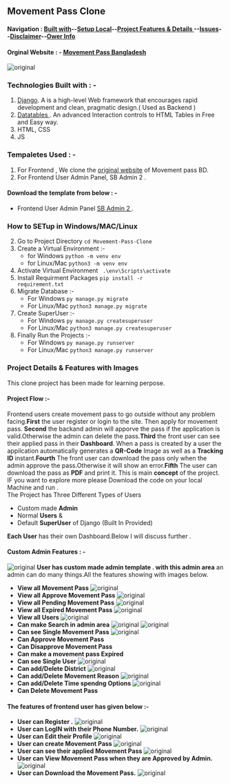 ##  Movement Pass Clone 
#### Navigation : [Built with](#technologies-built-with----)--[Setup Local](#how-to-setup-in-windowsmaclinux)--[Project Features & Details ](#project-details--features-with-images)--[Issues](#issues--questions)--[Disclaimer](#disclaimer)--[Ower Info ](#repository-owner-info) 

#### Orginal Website : - [Movement Pass Bangladesh](https://movementpass.police.gov.bd/)
![original](readme/original.png)
### Technologies Built with  : -
1. [Django](https://www.djangoproject.com/). A is a high-level Web framework that encourages rapid development and clean, pragmatic design.( Used as Backend )
2. [Datatables ](https://datatables.net/). An advanced Interaction controls to HTML Tables in Free and Easy way. 
3. HTML, CSS
4. JS

### Tempaletes Used : -
1. For Frontend , We clone the [original website](http://movementpass.police.gov.bd/) of Movement pass BD. 
2. For Frontend User Admin Panel, SB Admin 2 .

#### Download the template from below : -
* Frontend User Admin Panel [ SB Admin 2 ](https://startbootstrap.com/theme/sb-admin-2).

### How to SETup in Windows/MAC/Linux
2. Go to Project Directory <code>cd Movement-Pass-Clone </code>
3. Create a Virtual Environment :-
    * for Windows <code>python -m venv env </code>
    * for Linux/Mac <code>python3 -m venv env </code>
4. Activate Virtual Environment <code> .\env\Scripts\activate </code>
5. Install Requirment Packages <code>pip install -r requirement.txt</code>
6. Migrate Database :-
    * For Windows <code>py manage.py migrate</code>
    * For Linux/Mac <code>python3 manage.py migrate</code>
7. Create SuperUser :-
    * For Windows <code>py manage.py createsuperuser</code>
    * For Linux/Mac <code>python3 manage.py createsuperuser</code>
8. Finally Run the Projects :-
    * For Windows <code>py manage.py runserver</code>
    * For Linux/Mac <code>python3 manage.py runserver</code>

### Project Details & Features with Images
This clone project has been made for learning perpose.
#### Project Flow :- 
Frontend users create movement pass to go outside without any problem facing.__First__ the user register or login to the site. Then apply for movement pass. __Second__ the backand admin will apporve the pass if the application is valid.Otherwise the admin can delete the pass.__Third__ the front user can see their applied pass in their __Dashboard__. When a pass is created by a user the appilcation automatically generates a __QR-Code__ Image as well as a __Tracking ID__ instant.__Fourth__ The front user can download the pass only when the admin approve the pass.Otherwise it will show an error.__Fifth__ The user can download the pass as __PDF__ and print it.
This is main __concept__ of the project. IF you want to explore more please Download the code on your local Machine and run . 
<br> The Project has Three Different Types of Users <br>

* Custom made __Admin__ 
* Normal __Users__    &
* Default __SuperUser__ of Django (Built In Provided)

__Each User__ has their own Dashboard.Below I will discuss further .
#### __Custom Admin__ Features : -
![original](readme/admin-area.png)
__User has custom made admin template . with this admin area__ an admin can do many things.All the features showing with images below. 
* __View all Movement Pass__ 
![original](readme/all-pass.png)
* __View all Approve Movement Pass__
![original](readme/approve.png)
* __View all Pending Movement Pass__
![original](readme/pending.png)
* __View all Expired Movement Pass__
![original](readme/expire.png)
* __View all Users__
![original](readme/all-users.png)
* __Can make Search in admin area__
![original](readme/search.png)
![original](readme/search-out.png)
* __Can see Single Movement Pass__
![original](readme/single-reason.png)
* __Can Approve Movement Pass__
* __Can Disapprove Movement Pass__
* __Can make a movement pass Expired__
* __Can see Single User__
![original](readme/single-user.png)
* __Can add/Delete District__
![original](readme/district.png)
* __Can add/Delete Movement Reason__
![original](readme/reason.png)
* __Can add/Delete Time spendng Options__
![original](readme/time.png)
* __Can Delete Movement Pass__


#### The features of frontend user __has given below :-__ 
* __User can __Register__ .__
![original](readme/register.png)
* __User can LogIN with their __Phone Number__.__
![original](readme/login.png)
* __User can Edit their Profile__
![original](readme/edit.png)
* __User can create Movement Pass__
![original](readme/apply.png)
* __User can see their applied Movement Pass__
![original](readme/collect.png)
* __User can View Movement Pass when they are Approved by Admin.__
![original](readme/see.png)
* __User can Download the Movement Pass.__
![original](readme/pdf.png)
